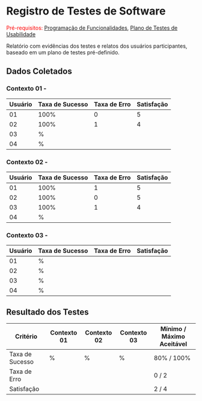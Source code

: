 # Registro de Testes de Software

<span style="color:red">Pré-requisitos: <a href="7-Programação de Funcionalidades.md"> Programação de Funcionalidades</a></span>, <a href="10-Plano de Testes de Usabilidade.md"> Plano de Testes de Usabilidade</a>

Relatório com evidências dos testes e relatos dos usuários participantes, baseado em um plano de testes pré-definido.

## Dados Coletados

### Contexto 01 -
| Usuário |Taxa de Sucesso | Taxa de Erro | Satisfação |
|-----------|----------|----------|----------|
|01| 100% |0  | 5 |
|02| 100% |1  | 4 |
|03| % |  |  |
|04| % |  |  |

### Contexto 02 -
| Usuário |Taxa de Sucesso | Taxa de Erro | Satisfação |
|-----------|----------|----------|----------|
|01| 100% |1  | 5 |
|02| 100% |0  | 5 |
|03| 100% |1 | 4 |
|04| % |  |  |


### Contexto 03 -
| Usuário |Taxa de Sucesso | Taxa de Erro | Satisfação |
|-----------|----------|----------|----------|
|01| % |  |  |
|02| % |  |  |
|03| % |  |  |
|04| % |  |  |


## Resultado dos Testes

| Critério | Contexto 01 | Contexto 02 | Contexto 03 | Mínimo / Máximo Aceitável |
|-----|-----|-----|-----|-----|
| Taxa de Sucesso | % | % | % | 80% / 100% |
| Taxa de Erro |  |  |  |  0 / 2 |
| Satisfação |  |  |  |  2 / 4 |
